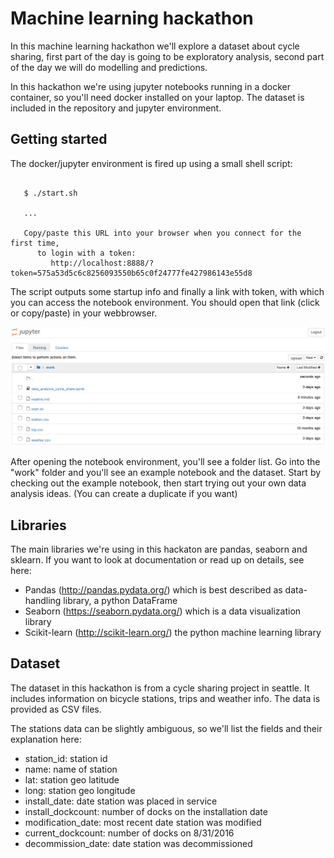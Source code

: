 # Machine learning hackathon

In this machine learning hackathon we'll explore a dataset about cycle sharing, first part of the day
is going to be exploratory analysis, second part of the day we will do modelling and predictions.

In this hackathon we're using jupyter notebooks running in a docker container, so you'll need docker
installed on your laptop. The dataset is included in the repository and jupyter environment.


## Getting started

The docker/jupyter environment is fired up using a small shell script:

```

   $ ./start.sh

   ...

   Copy/paste this URL into your browser when you connect for the first time,
      to login with a token:
         http://localhost:8888/?token=575a53d5c6c8256093550b65c0f24777fe427986143e55d8

```

The script outputs some startup info and finally a link with token, with which you can access the
notebook environment. You should open that link (click or copy/paste) in your webbrowser.

![Notebook Environment](https://github.com/EikeDehling/ml-hackathon/raw/master/jupyter-home.png "Notebook Environment")

After opening the notebook environment, you'll see a folder list. Go into the "work" folder and
you'll see an example notebook and the dataset. Start by checking out the example notebook, then
start trying out your own data analysis ideas. (You can create a duplicate if you want)


## Libraries

The main libraries we're using in this hackaton are pandas, seaborn and sklearn. If you want to look at
documentation or read up on details, see here:

- Pandas (http://pandas.pydata.org/) which is best described as data-handling library, a python DataFrame
- Seaborn (https://seaborn.pydata.org/) which is a data visualization library
- Scikit-learn (http://scikit-learn.org/) the python machine learning library


## Dataset

The dataset in this hackathon is from a cycle sharing project in seattle. It includes information on
bicycle stations, trips and weather info. The data is provided as CSV files.

The stations data can be slightly ambiguous, so we'll list the fields and their explanation here:
- station_id: station id
- name: name of station
- lat: station geo latitude
- long: station geo longitude
- install_date: date station was placed in service
- install_dockcount: number of docks on the installation date
- modification_date: most recent date station was modified
- current_dockcount: number of docks on 8/31/2016
- decommission_date: date station was decommissioned
